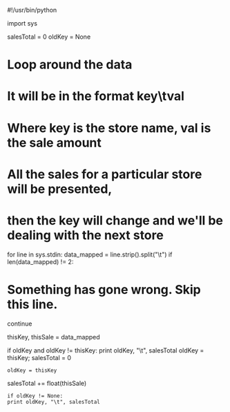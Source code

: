 #!/usr/bin/python

import sys

salesTotal = 0
oldKey = None

# Loop around the data
# It will be in the format key\tval
# Where key is the store name, val is the sale amount
#
# All the sales for a particular store will be presented,
# then the key will change and we'll be dealing with the next store

for line in sys.stdin:
data_mapped = line.strip().split("\t")
if len(data_mapped) != 2:
# Something has gone wrong. Skip this line.
continue

thisKey, thisSale = data_mapped

if oldKey and oldKey != thisKey:
print oldKey, "\t", salesTotal
oldKey = thisKey;
salesTotal = 0

    oldKey = thisKey
salesTotal += float(thisSale)

    if oldKey != None:
    print oldKey, "\t", salesTotal
